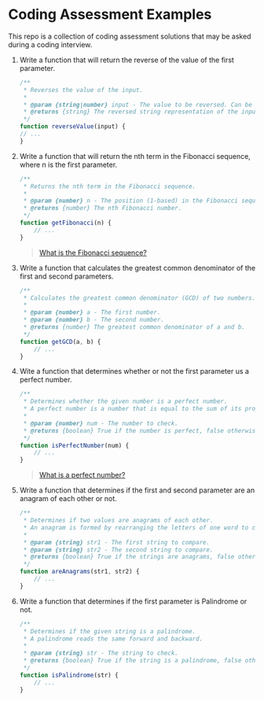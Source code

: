 # Coding Assessment Examples

This repo is a collection of coding assessment solutions that may be asked during a coding interview.

1. Write a function that will return the reverse of the value of the first parameter.

    ```javascript
    /**
     * Reverses the value of the input.
     *
     * @param {string|number} input - The value to be reversed. Can be a string or a number.
     * @returns {string} The reversed string representation of the input.
     */
    function reverseValue(input) {
    // ...
    }
    ```

2. Write a function that will return the nth term in the Fibonacci sequence, where n is the first parameter.

    ```javascript
    /**
     * Returns the nth term in the Fibonacci sequence.
     *
     * @param {number} n - The position (1-based) in the Fibonacci sequence to retrieve.
     * @returns {number} The nth Fibonacci number.
     */
    function getFibonacci(n) {
        // ...
    }
    ```

    > [What is the Fibonacci sequence?](https://en.wikipedia.org/wiki/Fibonacci_sequence)

3. Write a function that calculates the greatest common denominator of the first and second parameters.

    ```javascript
    /**
     * Calculates the greatest common denominator (GCD) of two numbers.
     *
     * @param {number} a - The first number.
     * @param {number} b - The second number.
     * @returns {number} The greatest common denominator of a and b.
     */
    function getGCD(a, b) {
        // ...
    }
    ```
4. Wite a function that determines whether or not the first parameter us a perfect number.

    ```javascript
    /**
     * Determines whether the given number is a perfect number.
     * A perfect number is a number that is equal to the sum of its proper divisors (excluding itself).
     *
     * @param {number} num - The number to check.
     * @returns {boolean} True if the number is perfect, false otherwise.
     */
    function isPerfectNumber(num) {
        // ...
    }
    ```

    > [What is a perfect number?](https://en.wikipedia.org/wiki/Perfect_number)

5. Write a function that determines if the first and second parameter are an anagram of each other or not.

    ```javascript
    /**
     * Determines if two values are anagrams of each other.
     * An anagram is formed by rearranging the letters of one word to create another.
     *
     * @param {string} str1 - The first string to compare.
     * @param {string} str2 - The second string to compare.
     * @returns {boolean} True if the strings are anagrams, false otherwise.
     */
    function areAnagrams(str1, str2) {
        // ...
    }
    ```

6. Write a function that determines if the first parameter is Palindrome or not.

    ```javascript
    /**
     * Determines if the given string is a palindrome.
     * A palindrome reads the same forward and backward.
     *
     * @param {string} str - The string to check.
     * @returns {boolean} True if the string is a palindrome, false otherwise.
     */
    function isPalindrome(str) {
        // ...
    }
    ```

<!--
20. Decoding a Secret Message (2025)
    
Create a function that decodes a secret message from link such as:


https://docs.google.com/document/d/e/2PACX-1vRMx5YQlZNa3ra8dYYxmv-QIQ3YJe8tbI3kqcuC7lQiZm-CSEznKfN_HYNSpoXcZIV3Y_O3YoUB1ecq/pub

https://prepinsta.com/interview-preparation/technical-interview-questions/most-asked-coding-questions-in-placements/
-->
